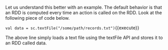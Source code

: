 Let us understand this better with an example. The default behavior is that an RDD is computed every time an action is called on the RDD. Look at the following piece of code below.

`val data = sc.textFile("/some/path/records.txt")`{{execute}} 

The above line simply loads a text file using the textFile API and stores it to an RDD called data.

